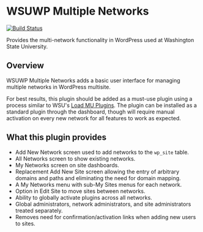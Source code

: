 # WSUWP Multiple Networks

[![Build Status](https://travis-ci.org/washingtonstateuniversity/WSUWP-Plugin-Multiple-Networks.svg?branch=master)](https://travis-ci.org/washingtonstateuniversity/WSUWP-Plugin-Multiple-Networks)

Provides the multi-network functionality in WordPress used at Washington State University.

## Overview

WSUWP Multiple Networks adds a basic user interface for managing multiple networks in WordPress multisite.

For best results, this plugin should be added as a must-use plugin using a process similar to WSU's [Load MU Plugins](https://github.com/washingtonstateuniversity/WSUWP-Plugin-Load-MU-Plugins/blob/master/wsuwp-load-mu-plugins.php). The plugin can be installed as a standard plugin through the dashboard, though will require manual activation on every new network for all features to work as expected.

## What this plugin provides

* Add New Network screen used to add networks to the `wp_site` table.
* All Networks screen to show existing networks.
* My Networks screen on site dashboards.
* Replacement Add New Site screen allowing the entry of arbitrary domains and paths and eliminating the need for domain mapping.
* A My Networks menu with sub-My Sites menus for each network.
* Option in Edit Site to move sites between networks.
* Ability to globally activate plugins across all networks.
* Global administrators, network administrators, and site administrators treated separately.
* Removes need for confirmation/activation links when adding new users to sites.


